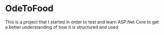 # OdeToFood
This is a project that I started in order to test and learn ASP.Net Core to get a better understanding of how it is structured and used
